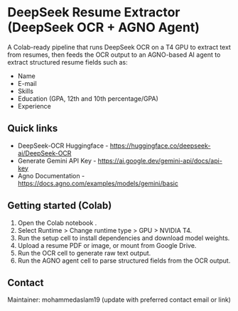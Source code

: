 # DeepSeek Resume Extractor (DeepSeek OCR + AGNO Agent)

A Colab-ready pipeline that runs DeepSeek OCR on a T4 GPU to extract text from resumes, then feeds the OCR output to an AGNO-based AI agent to extract structured resume fields such as:
- Name
- E-mail
- Skills
- Education (GPA, 12th and 10th percentage/GPA)
- Experience

## Quick links
- DeepSeek-OCR Huggingface - https://huggingface.co/deepseek-ai/DeepSeek-OCR
- Generate Gemini API Key - https://ai.google.dev/gemini-api/docs/api-key
- Agno Documentation - https://docs.agno.com/examples/models/gemini/basic

## Getting started (Colab)
1. Open the Colab notebook .
2. Select Runtime > Change runtime type > GPU > NVIDIA T4.
3. Run the setup cell to install dependencies and download model weights.
4. Upload a resume PDF or image, or mount from Google Drive.
5. Run the OCR cell to generate raw text output.
6. Run the AGNO agent cell to parse structured fields from the OCR output.


## Contact
Maintainer: mohammedaslam19 (update with preferred contact email or link)
